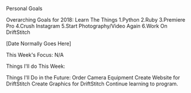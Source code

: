 Personal Goals



Overarching Goals for 2018: Learn The Things
1.Python
2.Ruby
3.Premiere Pro
4.Crush Instagram
5.Start Photography/Video Again
6.Work On DriftStitch


[Date Normally Goes Here]

This Week's Focus: N/A

Things I'll do This Week:

Things I'll Do in the Future:
 Order Camera Equipment
 Create Website for DriftStitch
 Create Graphics for DriftStitch
 Continue learning to program.
